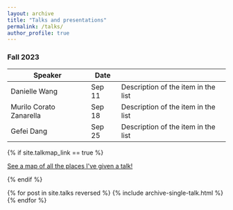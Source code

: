 ```yaml
---
layout: archive
title: "Talks and presentations"
permalink: /talks/
author_profile: true
---
```


### Fall 2023

| Speaker          | Date   |                                                              |
| --------         | ------ | ------------------------------------------------------------ |
| Danielle Wang    | Sep 11   | Description of the item in the list                          |
| Murilo Corato Zanarella    | Sep 18   | Description of the item in the list                          |
| Gefei Dang     | Sep 25   | Description of the item in the list                          |

{% if site.talkmap_link == true %}

<p style="text-decoration:underline;"><a href="/talkmap.html">See a map of all the places I've given a talk!</a></p>

{% endif %}

{% for post in site.talks reversed %}
  {% include archive-single-talk.html %}
{% endfor %}


